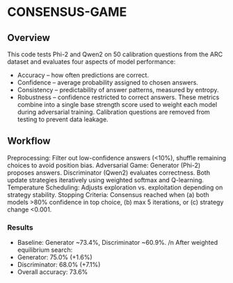 # CONSENSUS-GAME

## Overview
This code tests Phi-2 and Qwen2 on 50 calibration questions from the ARC dataset and evaluates four aspects of model performance:
- Accuracy – how often predictions are correct.
- Confidence – average probability assigned to chosen answers.
- Consistency – predictability of answer patterns, measured by entropy.
- Robustness – confidence restricted to correct answers.
These metrics combine into a single base strength score used to weight each model during adversarial training. Calibration questions are removed from testing to prevent data leakage.
## Workflow
Preprocessing: Filter out low-confidence answers (<10%), shuffle remaining choices to avoid position bias.
Adversarial Game:
Generator (Phi-2) proposes answers.
Discriminator (Qwen2) evaluates correctness.
Both update strategies iteratively using weighted softmax and Q-learning.
Temperature Scheduling: Adjusts exploration vs. exploitation depending on strategy stability.
Stopping Criteria: Consensus reached when (a) both models >80% confidence in top choice, (b) max 5 iterations, or (c) strategy change <0.001.
### Results
- Baseline: Generator ~73.4%, Discriminator ~60.9%.
/n After weighted equilibrium search:
- Generator: 75.0% (+1.6%)
- Discriminator: 68.0% (+7.1%)
- Overall accuracy: 73.6%
